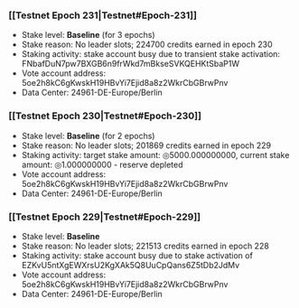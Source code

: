 ### [[Testnet Epoch 231|Testnet#Epoch-231]]
* Stake level: **Baseline** (for 3 epochs)
* Stake reason: No leader slots; 224700 credits earned in epoch 230
* Staking activity: stake account busy due to transient stake activation: FNbafDuN7pw7BXGB6n9frWkd7mBkseSVKQEHKtSbaP1W
* Vote account address: 5oe2h8kC6gKwskH19HBvYi7Ejid8a8z2WkrCbGBrwPnv
* Data Center: 24961-DE-Europe/Berlin
### [[Testnet Epoch 230|Testnet#Epoch-230]]
* Stake level: **Baseline** (for 2 epochs)
* Stake reason: No leader slots; 201869 credits earned in epoch 229
* Staking activity: target stake amount: ◎5000.000000000, current stake amount: ◎1.000000000 - reserve depleted
* Vote account address: 5oe2h8kC6gKwskH19HBvYi7Ejid8a8z2WkrCbGBrwPnv
* Data Center: 24961-DE-Europe/Berlin
### [[Testnet Epoch 229|Testnet#Epoch-229]]
* Stake level: **Baseline**
* Stake reason: No leader slots; 221513 credits earned in epoch 228
* Staking activity: stake account busy due to stake activation of EZKvU5ntXgEWXrsU2KgXAk5Q8UuCpQans6Z5tDb2JdMv
* Vote account address: 5oe2h8kC6gKwskH19HBvYi7Ejid8a8z2WkrCbGBrwPnv
* Data Center: 24961-DE-Europe/Berlin